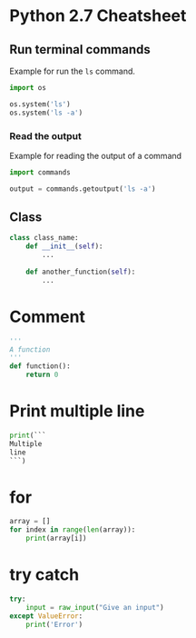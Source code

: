 # Python 2.7 Cheatsheet

## Run terminal commands

Example for run the `ls` command.

```python
import os

os.system('ls')
os.system('ls -a')
```



### Read the output

Example for reading the output of a command

```python
import commands

output = commands.getoutput('ls -a')
```

## Class

```python
class class_name:
    def __init__(self):
        ...
    
    def another_function(self):
        ...
```



# Comment

```python
'''
A function
'''
def function():
    return 0
```



# Print multiple line

```python
print(```
Multiple
line
​```)
```



# for

```python
array = []
for index in range(len(array)):
    print(array[i])
```



# try catch

```python
try:
    input = raw_input("Give an input")
except ValueError:
    print('Error')
```

